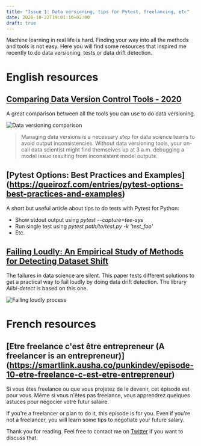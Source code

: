 ```yaml
---
title: "Issue 1: Data versioning, tips for Pytest, freelancing, etc"
date: 2020-10-22T19:01:10+02:00
draft: true
---
```


Machine learning in real life is hard. Finding your way into all the methods and tools is not easy.
Here you will find some resources that inspired me recently to do data versioning, tests or data drift detection.

# English resources

## [Comparing Data Version Control Tools - 2020](https://dagshub.com/blog/data-version-control-tools/)

A great comparison between all the tools you can use to do data versioning.

![Data versioning comparison](/data_versioning.png)

>Managing data versions is a necessary step for data science teams to avoid output inconsistencies. Without data versioning tools, your on-call data scientist might find themselves up at 3 a.m. debugging a model issue resulting from inconsistent model outputs.

## [Pytest Options: Best Practices and Examples] (https://queirozf.com/entries/pytest-options-best-practices-and-examples)

A short but useful article about tips to do tests with Pytest for Python:
- Show stdout output using *pytest --capture=tee-sys*
- Run single test using *pytest path/to/test.py -k 'test_foo'*
- Etc.

## [Failing Loudly: An Empirical Study of Methods for Detecting Dataset Shift](https://arxiv.org/abs/1810.11953)

The failures in data science are silent. This paper tests different solutions to get a practical way to fail loudly by doing data drift detection. The library *Alibi-detect* is based on this one.

![Failing loudly process](/failing_loudly_paper.png)

# French resources

## [Etre freelance c'est être entrepreneur (A freelancer is an entrepreneur)] (https://smartlink.ausha.co/punkindev/episode-10-etre-freelance-c-est-etre-entrepreneur)

Si vous êtes freelance ou que vous projetez de le devenir, cet épisode est pour vous.
Même si vous n'êtes pas freelance, vous apprendrez quelques astuces pour négocier votre futur salaire.

If you're a freelancer or plan to do it, this episode is for you.
Even if you're not a freelancer, you will learn some tips to negotiate your future salary.


Thank you for reading. Feel free to contact me on [Twitter](https://twitter.com/saby_nastasia) if you want to discuss that.
